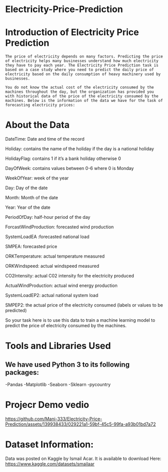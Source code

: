 # Electricity-Price-Prediction

# Introduction of Electricity Price Prediction

    The price of electricity depends on many factors. Predicting the price of electricity helps many businesses understand how much electricity they have to pay each year. The Electricity Price Prediction task is based on a case study where you need to predict the daily price of electricity based on the daily consumption of heavy machinery used by businesses.

    You do not know the actual cost of the electricity consumed by the machines throughout the day, but the organization has provided you with historical data of the price of the electricity consumed by the machines. Below is the information of the data we have for the task of forecasting electricity prices:
    

# About the Data
DateTime: Date and time of the record

Holiday: contains the name of the holiday if the day is a national holiday

HolidayFlag: contains 1 if it’s a bank holiday otherwise 0

DayOfWeek: contains values between 0-6 where 0 is Monday

WeekOfYear: week of the year

Day: Day of the date

Month: Month of the date

Year: Year of the date

PeriodOfDay: half-hour period of the day

ForcastWindProduction: forecasted wind production

SystemLoadEA :forecasted national load

SMPEA: forecasted price

ORKTemperature: actual temperature measured

ORKWindspeed: actual windspeed measured

CO2Intensity: actual C02 intensity for the electricity produced

ActualWindProduction: actual wind energy production

SystemLoadEP2: actual national system load

SMPEP2: the actual price of the electricity consumed (labels or values to be predicted)

So your task here is to use this data to train a machine learning model to predict the price of electricity consumed by the machines.

# Tools and Libraries Used
## We have used Python 3 to its following packages:

-Pandas
-Matplotlib
-Seaborn
-Sklearn
-pycountry
# Projecr Demo vedio


https://github.com/Mani-333/Electricity-Price-Prediction/assets/139938433/029221a1-59bf-45c5-99fa-a93b01bd7a72
# Dataset Information:
  Data was posted on Kaggle by Ismail Acar. It is available to download Here: https://www.kaggle.com/datasets/smailaar

